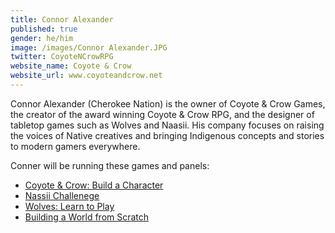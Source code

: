 ```yaml
---
title: Connor Alexander
published: true
gender: he/him
image: /images/Connor Alexander.JPG
twitter: CoyoteNCrowRPG
website_name: Coyote & Crow
website_url: www.coyoteandcrow.net
---
```


Connor Alexander (Cherokee Nation) is the owner of Coyote & Crow Games, the creator of the award winning Coyote & Crow RPG, and the designer of tabletop games such as Wolves and Naasii. His company focuses on raising the voices of Native creatives and bringing Indigenous concepts and stories to modern gamers everywhere.

Conner will be running these games and panels:

* [Coyote & Crow: Build a Character](https://www.bigbadcon.com/events/build-a-character)
* [Nassii Challenege](https://www.bigbadcon.com/events/naasii-challenge)
* [Wolves: Learn to Play](https://www.bigbadcon.com/events/wolves-learn-to-play)
* [Building a World from Scratch](https://www.bigbadcon.com/events/building-a-world-from-scracth)
